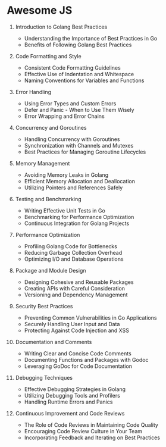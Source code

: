 # Awesome JS

1. Introduction to Golang Best Practices
   - Understanding the Importance of Best Practices in Go
   - Benefits of Following Golang Best Practices

2. Code Formatting and Style
   - Consistent Code Formatting Guidelines
   - Effective Use of Indentation and Whitespace
   - Naming Conventions for Variables and Functions

3. Error Handling
   - Using Error Types and Custom Errors
   - Defer and Panic - When to Use Them Wisely
   - Error Wrapping and Error Chains

4. Concurrency and Goroutines
   - Handling Concurrency with Goroutines
   - Synchronization with Channels and Mutexes
   - Best Practices for Managing Goroutine Lifecycles

5. Memory Management
   - Avoiding Memory Leaks in Golang
   - Efficient Memory Allocation and Deallocation
   - Utilizing Pointers and References Safely

6. Testing and Benchmarking
   - Writing Effective Unit Tests in Go
   - Benchmarking for Performance Optimization
   - Continuous Integration for Golang Projects

7. Performance Optimization
   - Profiling Golang Code for Bottlenecks
   - Reducing Garbage Collection Overhead
   - Optimizing I/O and Database Operations

8. Package and Module Design
   - Designing Cohesive and Reusable Packages
   - Creating APIs with Careful Consideration
   - Versioning and Dependency Management

9. Security Best Practices
   - Preventing Common Vulnerabilities in Go Applications
   - Securely Handling User Input and Data
   - Protecting Against Code Injection and XSS

10. Documentation and Comments
    - Writing Clear and Concise Code Comments
    - Documenting Functions and Packages with Godoc
    - Leveraging GoDoc for Code Documentation

11. Debugging Techniques
    - Effective Debugging Strategies in Golang
    - Utilizing Debugging Tools and Profilers
    - Handling Runtime Errors and Panics

12. Continuous Improvement and Code Reviews
    - The Role of Code Reviews in Maintaining Code Quality
    - Encouraging Code Review Culture in Your Team
    - Incorporating Feedback and Iterating on Best Practices